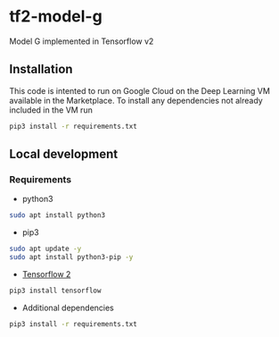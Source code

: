 # tf2-model-g
Model G implemented in Tensorflow v2

## Installation
This code is intented to run on Google Cloud on the Deep Learning VM available in the Marketplace.
To install any dependencies not already included in the VM run
```bash
pip3 install -r requirements.txt
```

## Local development

### Requirements
- python3
```bash
sudo apt install python3
```
- pip3
```bash
sudo apt update -y
sudo apt install python3-pip -y
```
- [Tensorflow 2](https://www.tensorflow.org/install)
```bash
pip3 install tensorflow
```
- Additional dependencies
```bash
pip3 install -r requirements.txt
```
